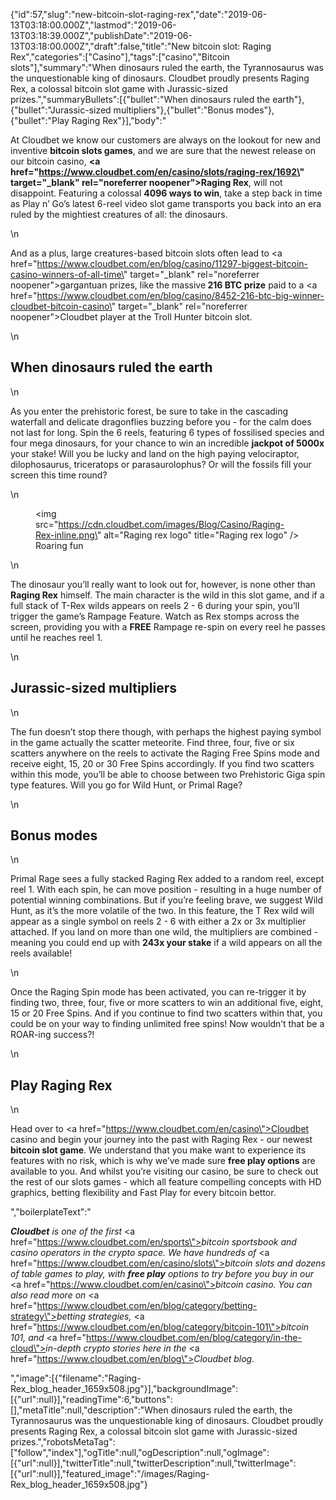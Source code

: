 {"id":57,"slug":"new-bitcoin-slot-raging-rex","date":"2019-06-13T03:18:00.000Z","lastmod":"2019-06-13T03:18:39.000Z","publishDate":"2019-06-13T03:18:00.000Z","draft":false,"title":"New bitcoin slot: Raging Rex","categories":["Casino"],"tags":["casino","Bitcoin slots"],"summary":"When dinosaurs ruled the earth, the Tyrannosaurus was the unquestionable king of dinosaurs. Cloudbet proudly presents Raging Rex, a colossal bitcoin slot game with Jurassic-sized prizes.","summaryBullets":[{"bullet":"When dinosaurs ruled the earth"},{"bullet":"Jurassic-sized multipliers"},{"bullet":"Bonus modes"},{"bullet":"Play Raging Rex"}],"body":"<p>At Cloudbet we know our customers are always on the lookout for new and inventive <strong>bitcoin slots games</strong>, and we are sure that the newest release on our bitcoin casino, <strong><a href=\"https://www.cloudbet.com/en/casino/slots/raging-rex/1692\" target=\"_blank\" rel=\"noreferrer noopener\">Raging Rex</a></strong>, will not disappoint. Featuring a colossal <strong>4096 ways to win</strong>, take a step back in time as Play n’ Go’s latest 6-reel video slot game transports you back into an era ruled by the mightiest creatures of all: the dinosaurs.</p>\n<p>And as a plus, large creatures-based bitcoin slots often lead to <a href=\"https://www.cloudbet.com/en/blog/casino/11297-biggest-bitcoin-casino-winners-of-all-time\" target=\"_blank\" rel=\"noreferrer noopener\">gargantuan prizes</a>, like the massive<strong> 216 BTC prize</strong> paid to a <a href=\"https://www.cloudbet.com/en/blog/casino/8452-216-btc-big-winner-cloudbet-bitcoin-casino\" target=\"_blank\" rel=\"noreferrer noopener\">Cloudbet player at the Troll Hunter</a> bitcoin slot.</p>\n<h2>When dinosaurs ruled the earth</h2>\n<p>As you enter the prehistoric forest, be sure to take in the cascading waterfall and delicate dragonflies buzzing before you - for the calm does not last for long. Spin the 6 reels, featuring 6 types of fossilised species and four mega dinosaurs, for your chance to win an incredible <strong>jackpot of 5000x</strong> your stake! Will you be lucky and land on the high paying velociraptor, dilophosaurus, triceratops or parasaurolophus? Or will the fossils fill your screen this time round? </p>\n<figure><img src=\"https://cdn.cloudbet.com/images/Blog/Casino/Raging-Rex-inline.png\" alt=\"Raging rex logo\" title=\"Raging rex logo\" /><figcaption>Roaring fun</figcaption></figure>\n<p>The dinosaur you’ll really want to look out for, however, is none other than <strong>Raging Rex</strong> himself. The main character is the wild in this slot game, and if a full stack of T-Rex wilds appears on reels 2 - 6 during your spin, you’ll trigger the game’s Rampage Feature. Watch as Rex stomps across the screen, providing you with a <strong>FREE</strong> Rampage re-spin on every reel he passes until he reaches reel 1.<br /></p>\n<h2>Jurassic-sized multipliers</h2>\n<p>The fun doesn’t stop there though, with perhaps the highest paying symbol in the game actually the scatter meteorite. Find three, four, five or six scatters anywhere on the reels to activate the Raging Free Spins mode and receive eight, 15, 20 or 30 Free Spins accordingly. If you find two scatters within this mode, you’ll be able to choose between two Prehistoric Giga spin type features. Will you go for Wild Hunt, or Primal Rage? </p>\n<h2>Bonus modes</h2>\n<p>Primal Rage sees a fully stacked Raging Rex added to a random reel, except reel 1. With each spin, he can move position - resulting in a huge number of potential winning combinations. But if you’re feeling brave, we suggest Wild Hunt, as it’s the more volatile of the two. In this feature, the T Rex wild will appear as a single symbol on reels 2 - 6 with either a 2x or 3x multiplier attached. If you land on more than one wild, the multipliers are combined - meaning you could end up with <strong>243x your stake</strong> if a wild appears on all the reels available! </p>\n<p>Once the Raging Spin mode has been activated, you can re-trigger it by finding two, three, four, five or more scatters to win an additional five, eight, 15 or 20 Free Spins. And if you continue to find two scatters within that, you could be on your way to finding unlimited free spins! Now wouldn’t that be a ROAR-ing success?! </p>\n<h2>Play Raging Rex</h2>\n<p>Head over to <a href=\"https://www.cloudbet.com/en/casino\">Cloudbet casino</a> and begin your journey into the past with Raging Rex - our newest <strong>bitcoin slot game</strong>. We understand that you make want to experience its features with no risk, which is why we’ve made sure <strong>free play options</strong> are available to you. And whilst you’re visiting our casino, be sure to check out the rest of our slots games - which all feature compelling concepts with HD graphics, betting flexibility and Fast Play for every bitcoin bettor. </p>","boilerplateText":"<p><strong><em>Cloudbet</em></strong><em> is one of the first </em><a href=\"https://www.cloudbet.com/en/sports\"><em>bitcoin sportsbook</em></a><em> and casino operators in the crypto space. We have hundreds of </em><a href=\"https://www.cloudbet.com/en/casino/slots\"><em>bitcoin slots</em></a><em> and dozens of table games to play, with </em><strong><em>free play</em></strong><em> options to try before you buy in our </em><a href=\"https://www.cloudbet.com/en/casino\"><em>bitcoin casino</em></a><em>. You can also read more on </em><a href=\"https://www.cloudbet.com/en/blog/category/betting-strategy\"><em>betting strategies</em></a><em>, </em><a href=\"https://www.cloudbet.com/en/blog/category/bitcoin-101\"><em>bitcoin 101</em></a><em>, and </em><a href=\"https://www.cloudbet.com/en/blog/category/in-the-cloud\"><em>in-depth crypto stories</em></a><em> here in the </em><a href=\"https://www.cloudbet.com/en/blog\"><em>Cloudbet blog</em></a><em>.</em></p>","image":[{"filename":"Raging-Rex_blog_header_1659x508.jpg"}],"backgroundImage":[{"url":null}],"readingTime":6,"buttons":[],"metaTitle":null,"description":"When dinosaurs ruled the earth, the Tyrannosaurus was the unquestionable king of dinosaurs. Cloudbet proudly presents Raging Rex, a colossal bitcoin slot game with Jurassic-sized prizes.","robotsMetaTag":["follow","index"],"ogTitle":null,"ogDescription":null,"ogImage":[{"url":null}],"twitterTitle":null,"twitterDescription":null,"twitterImage":[{"url":null}],"featured_image":"/images/Raging-Rex_blog_header_1659x508.jpg"}
